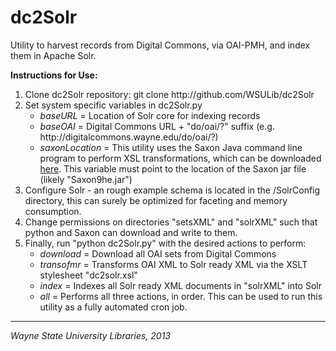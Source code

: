 dc2Solr
=======
<p>Utility to harvest records from Digital Commons, via OAI-PMH, and index them in Apache Solr.</p>

<p><strong>Instructions for Use:</strong></p>

<ol>
	<li>Clone dc2Solr repository: git clone http://github.com/WSULib/dc2Solr</li>
	<li>Set system specific variables in dc2Solr.py
		<ul>
			<li><em>baseURL</em> = Location of Solr core for indexing records</li>
			<li><em>baseOAI</em> = Digital Commons URL + "do/oai/?" suffix (e.g. http://digitalcommons.wayne.edu/do/oai/?)</li>
			<li><em>saxonLocation</em> = This utility uses the Saxon Java command line program to perform XSL transformations, which can be downloaded <a href="http://sourceforge.net/projects/saxon/files/">here</a>.  This variable must point to the location of the Saxon jar file (likely "Saxon9he.jar")</li>
		</ul>
	</li>
	<li>Configure Solr - an rough example schema is located in the /SolrConfig directory, this can surely be optimized for faceting and memory consumption.</li>
	<li>Change permissions on directories "setsXML" and "solrXML" such that python and Saxon can download and write to them.</li>
	<li>Finally, run "python dc2Solr.py" with the desired actions to perform:
		<ul>
			<li><em>download</em> = Download all OAI sets from Digital Commons</li>
			<li><em>transofmr</em> = Transforms OAI XML to Solr ready XML via the XSLT stylesheet "dc2solr.xsl"</li>
			<li><em>index</em> = Indexes all Solr ready XML documents in "solrXML" into Solr</li>
			<li><em>all</em> = Performs all three actions, in order.  This can be used to run this utility as a fully automated cron job.</li>
		</ul>
	</li>
</ol>

<hr>

<em>Wayne State University Libraries, 2013</em>
